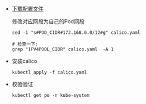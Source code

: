 * [下载配置文件](.image/10-%E9%85%8D%E7%BD%AEkube-proxy/calico.yaml)

  修改对应网段为自己的Pod网段

  ```shell
  sed -i "s#POD_CIDR#172.168.0.0/12#g" calico.yaml
  
  # 检查一下:
  grep "IPV4POOL_CIDR" calico.yaml  -A 1
  ```
  
* 安装calico

  ```shell
  kubectl apply -f calico.yaml
  ```

* 校验验证

  ```shell
  kubectl get po -n kube-system
  ```

  

